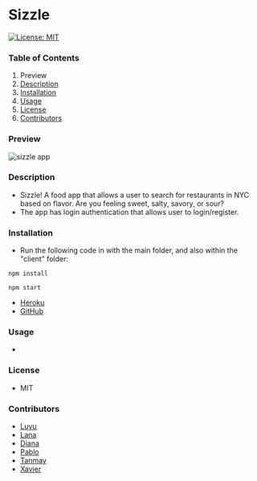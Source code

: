 # Sizzle

[![License: MIT](https://img.shields.io/badge/License-MIT-yellow.svg)](https://opensource.org/licenses/MIT)

### Table of Contents

1. Preview
2. [Description](#description)
3. [Installation](#installation)
4. [Usage](#usage)
5. [License](#license)
6. [Contributors](#contributors)

### Preview

![sizzle app](/assets/sizzle.gif)

### Description

- Sizzle! A food app that allows a user to search for restaurants in NYC based on flavor. Are you feeling sweet, salty, savory, or sour?
- The app has login authentication that allows user to login/register.

### Installation

- Run the following code in with the main folder, and also within the "client" folder:

```
npm install
```

```
npm start
```

- [Heroku](https://sizzle-app.herokuapp.com/)
- [GitHub](https://github.com/DEG18/Sizzle)

### Usage

-

### License

- MIT

### Contributors

- [Luyu](https://github.com/DEG18)
- [Lana](https://github.com/drlanah)
- [Diana](https://github.com/dianapulatova)
- [Pablo](https://github.com/ColumCOD1)
- [Tanmay](https://github.com/tsarker921)
- [Xavier](https://github.com/xj96)
